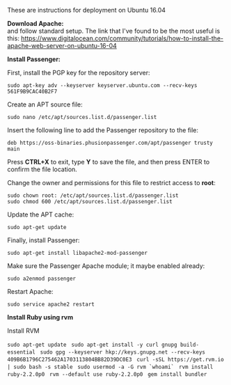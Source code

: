 These are instructions for deployment on Ubuntu 16.04

<b>Download Apache:</b></br>
and follow standard setup. The link that I've found to be the most useful is this: https://www.digitalocean.com/community/tutorials/how-to-install-the-apache-web-server-on-ubuntu-16-04

<b>Install Passenger:</b> </br>

<p>First, install the PGP key for the repository server:</p>
<code langs="">sudo apt-key adv --keyserver keyserver.ubuntu.com --recv-keys 561F9B9CAC40B2F7
</code>
<p>Create an APT source file:</p>
<code langs="">sudo nano /etc/apt/sources.list.d/passenger.list
</code>
<p>Insert the following line to add the Passenger repository to the file:</p>
<code langs="">deb https://oss-binaries.phusionpassenger.com/apt/passenger trusty main
</code>
<p>Press <strong>CTRL+X</strong> to exit, type <strong>Y</strong> to save the file, and then press ENTER to confirm the file location.</p>

<p>Change the owner and permissions for this file to restrict access to <strong>root</strong>:</p>
<code langs="">sudo chown root: /etc/apt/sources.list.d/passenger.list
sudo chmod 600 /etc/apt/sources.list.d/passenger.list
</code>
<p>Update the APT cache:</p>
<code langs="">sudo apt-get update
</code>
<p>Finally, install Passenger:</p>
<code langs="">sudo apt-get install libapache2-mod-passenger
</code>
<p>Make sure the Passenger Apache module; it maybe enabled already:</p>
<code langs="">sudo a2enmod passenger
</code>
<p>Restart Apache:</p>
<code langs="">sudo service apache2 restart
</code>

<b> Install Ruby using rvm </b></br>
<p> Install RVM</p>
<code>sudo apt-get update </code>
<code>sudo apt-get install -y curl gnupg build-essential </code>
<code>sudo gpg --keyserver hkp://keys.gnupg.net --recv-keys 409B6B1796C275462A1703113804BB82D39DC0E3 </code>
<code>curl -sSL https://get.rvm.io | sudo bash -s stable </code>
<code>sudo usermod -a -G rvm `whoami` </code>
<code>rvm install ruby-2.2.0p0 </code>
<code>rvm --default use ruby-2.2.0p0 </code>
<code>gem install bundler </code>

